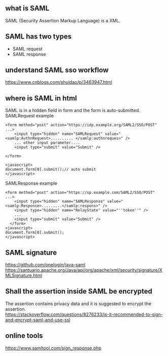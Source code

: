 ## what is SAML
SAML (Security Assertion Markup Language) is a XML. 

## SAML has two types
- SAML request
- SAML response

## understand SAML sso workflow
https://www.cnblogs.com/shuidao/p/3463947.html

## where is SAML in html
SAML is in a hidden field in form and the form is auto-submitted.
SAMLRequest example
```
<form method="post" action="https://idp.example.org/SAML2/SSO/POST" ...>
    <input type="hidden" name="SAMLRequest" value="<samlp:AuthnRequest>.......... </samlp:authnreques>" />
    ... other input parameter....
    <input type="submit" value="Submit" />

</form>

<javascript>
document.form[0].submit();// auto submit
</javascript>
```
SAMLResponse example
```
<form method="post" action="https://sp.example.com/SAML2/SSO/POST" ...>
    <input type="hidden" name="SAMLResponse" value="<samlp:Response>.........</samlp:respons>" />
    <input type="hidden" name="RelayState" value="''token''" />
    ...
    <input type="submit" value="Submit" />
  </form>
<javascript>
document.form[0].submit();
</javascript>
```



## SAML signature  
https://github.com/onelogin/java-saml  
https://santuario.apache.org/Java/api/org/apache/xml/security/signature/XMLSignature.html  

## Shall the assertion inside SAML be encrypted
The assertion contains privacy data and it is suggested to encrypt the assertion.  
https://stackoverflow.com/questions/8276233/is-it-recommended-to-sign-and-encrypt-saml-and-use-ssl  

## online tools
https://www.samltool.com/sign_response.php
